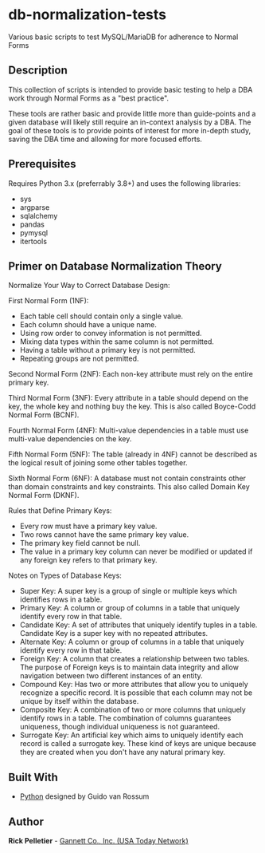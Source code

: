 # db-normalization-tests

Various basic scripts to test MySQL/MariaDB for adherence to Normal Forms

## Description

This collection of scripts is intended to provide basic testing to help a DBA work through Normal Forms as a "best practice".

These tools are rather basic and provide little more than guide-points and a given database will likely still require an in-context analysis by a DBA. The goal of these tools is to provide points of interest for more in-depth study, saving the DBA time and allowing for more focused efforts.

## Prerequisites

Requires Python 3.x (preferrably 3.8+) and uses the following libraries:

* sys
* argparse
* sqlalchemy
* pandas
* pymysql
* itertools

## Primer on Database Normalization Theory

Normalize Your Way to Correct Database Design:

First Normal Form (1NF):
* Each table cell should contain only a single value.
* Each column should have a unique name.
* Using row order to convey information is not permitted.
* Mixing data types within the same column is not permitted.
* Having a table without a primary key is not permitted.
* Repeating groups are not permitted.

Second Normal Form (2NF): Each non-key attribute must rely on the entire primary key.

Third Normal Form (3NF): Every attribute in a table should depend on the key, the whole key and nothing buy the key. This is also called Boyce-Codd Normal Form (BCNF).

Fourth Normal Form (4NF): Multi-value dependencies in a table must use multi-value dependencies on the key.

Fifth Normal Form (5NF): The table (already in 4NF) cannot be described as the logical result of joining some other tables together.

Sixth Normal Form (6NF): A database must not contain constraints other than domain constraints and key constraints. This also called Domain Key Normal Form (DKNF).

Rules that Define Primary Keys:
* Every row must have a primary key value.
* Two rows cannot have the same primary key value.
* The primary key field cannot be null.
* The value in a primary key column can never be modified or updated if any foreign key refers to that primary key.

Notes on Types of Database Keys:
* Super Key: A super key is a group of single or multiple keys which identifies rows in a table.
* Primary Key: A column or group of columns in a table that uniquely identify every row in that table.
* Candidate Key: A set of attributes that uniquely identify tuples in a table. Candidate Key is a super key with no repeated attributes.
* Alternate Key: A column or group of columns in a table that uniquely identify every row in that table.
* Foreign Key: A column that creates a relationship between two tables. The purpose of Foreign keys is to maintain data integrity and allow navigation between two different instances of an entity.
* Compound Key: Has two or more attributes that allow you to uniquely recognize a specific record. It is possible that each column may not be unique by itself within the database.
* Composite Key: A combination of two or more columns that uniquely identify rows in a table. The combination of columns guarantees uniqueness, though individual uniqueness is not guaranteed.
* Surrogate Key: An artificial key which aims to uniquely identify each record is called a surrogate key. These kind of keys are unique because they are created when you don't have any natural primary key.

## Built With

* [Python](https://www.python.org) designed by Guido van Rossum

## Author

**Rick Pelletier** - [Gannett Co., Inc. (USA Today Network)](https://www.usatoday.com/)
